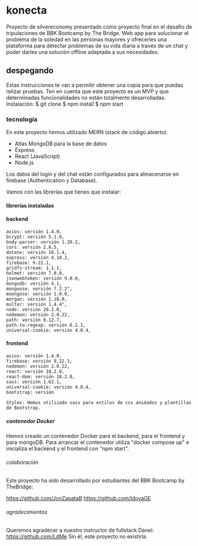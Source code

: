 # konecta
Proyecto de silvereconomy presentado como proyecto final en el desafío de tripulaciones de BBK Bootcamp by The Bridge.
Web app para solucionar el problema de la soledad en las personas mayores y ofrecerles una plataforma para detectar problemas de su vida diaria a través de un chat y poder darles una solución offline adaptada a sus necesidades. 

## despegando

Estas instrucciones te van a permitir obtener una copia para que puedas relizar pruebas.
Ten en cuenta que este proyecto es un MVP y que determinadas funcionalidades no están totalmente desarrolladas.
Instalación:
 $ git clone 
 $ npm install 
 $ npm start

### tecnología

En este proyecto hemos utilizado MERN (stack de código abierto):

+ Atlas MongoDB para la base de datos
+ Express 
+ React (JavaScript)
+ Node.js

Los datos del login y del chat están configurados para almacenarse en firebase (Authentication y Database).

Vamos con las librerías que tienes que instalar:

#### librerías instaladas
#### backend
    axios: versión 1.4.0,
    bcrypt: versión 5.1.0,
    body-parser: versión 1.20.2,
    cors: versión 2.8.5,
    dotenv: versión 16.1.4,
    express: versión 4.18.2,
    firebase: 9.22.1,
    gridfs-stream: 1.1.1,
    helmet: versión 7.0.0,
    jsonwebtoken: versión 9.0.0,
    mongodb: versión 4.1,
    mongoose: versión 7.2.2",
    moongose: versión 1.0.0,
    morgan: versión 1.10.0,
    multer: versión 1.4.4",
    node: versión 20.2.0,
    nodemon: versión 2.0.22,
    path: versión 0.12.7,
    path-to-regexp: versión 6.2.1,
    universal-cookie: versión 4.0.4,
    
  #### frontend
  
    axios: versión 1.4.0,
    firebase: versión 9.22.1,
    nodemon: versión 2.0.22,
    react: versión 18.2.0,
    react-dom: versión 18.2.0,
    sass: versión 1.62.1,
    universal-cookie: versión 4.0.4,
    bootstrap: versión 
    
    Styles: Hemos utilizado sass para estilos de css anidados y plantillas de Bootstrap. 
    
  ##### contenedor Docker
  
  Hemos creado un contenedor Docker para el backend, para el frontend y para mongoDB.
  Para arrancar el contenedor utiliza "docker compose up" e inicializa el backend y el frontend con "npm start".
  
  ###### colaboración
  
  Este proyecto ha sido desarrollado por estudiantes del BBK Bootcamp by TheBridge:
  
  https://github.com/JonZapataB
  https://github.com/IdoyaGE
  
  
  ###### agradecimientos
  
  Queremos agradecer a nuestro instructor de fullstack Danel:
  https://github.com/LdMe
  Sin él, este proyecto no existiría. 
  
  
  
 
  
 
  
  

